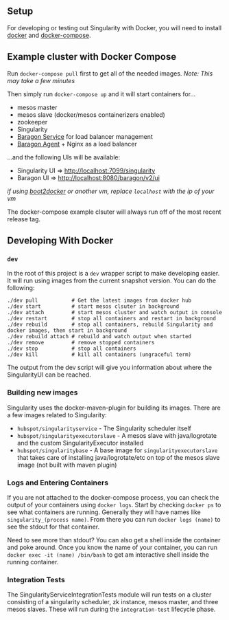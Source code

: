 ## Setup

For developing or testing out Singularity with Docker, you will need to install [docker](https://docs.docker.com/installation/) and [docker-compose](https://docs.docker.com/compose/#installation-and-set-up).

## Example cluster with Docker Compose

Run `docker-compose pull` first to get all of the needed images. *Note: This may take a few minutes*

Then simply run `docker-compose up` and it will start containers for...
- mesos master
- mesos slave (docker/mesos containerizers enabled)
- zookeeper
- Singularity
- [Baragon Service](https://github.com/HubSpot/Baragon) for load balancer management
- [Baragon Agent](https://github.com/HubSpot/Baragon) + Nginx as a load balancer

...and the following UIs will be available:
- Singularity UI => [http://localhost:7099/singularity](http://localhost:7099/singularity)
- Baragon UI => [http://localhost:8080/baragon/v2/ui](http://localhost:8080/baragon/v2/ui)

*if using [boot2docker](http://boot2docker.io/) or another vm, replace `localhost` with the ip of your vm*

The docker-compose example clsuter will always run off of the most recent release tag.

## Developing With Docker

### `dev`

In the root of this project is a `dev` wrapper script to make developing easier. It will run using images from the current snapshot version. You can do the following:

```
./dev pull           # Get the latest images from docker hub
./dev start          # start mesos clsuter in background
./dev attach         # start mesos cluster and watch output in console
./dev restart        # stop all containers and restart in background
./dev rebuild        # stop all containers, rebuild Singularity and docker images, then start in background
./dev rebuild attach # rebuild and watch output when started
./dev remove         # remove stopped containers
./dev stop           # stop all containers
./dev kill           # kill all containers (ungraceful term)
```

The output from the dev script will give you information about where the SingularityUI can be reached.

### Building new images

Singularity uses the docker-maven-plugin for building its images. There are a few images related to Singularity:

- `hubspot/singularityservice` - The Singularity scheduler itself
- `hubspot/singularityexecutorslave` - A mesos slave with java/logrotate and the custom SingularityExecutor installed
- `hubspot/singularitybase` - A base image for `singularityexecutorslave` that takes care of installing java/logrotate/etc on top of the mesos slave image (not built with maven plugin)

### Logs and Entering Containers

If you are not attached to the docker-compose process, you can check the output of your containers using `docker logs`. Start by checking `docker ps` to see what containers are running. Generally they will have names like `singularity_(process name)`. From there you can run `docker logs (name)` to see the stdout for that container.

Need to see more than stdout? You can also get a shell inside the container and poke around. Once you know the name of your container, you can run `docker exec -it (name) /bin/bash` to get am interactive shell inside the running container.

### Integration Tests

The SingularityServiceIntegrationTests module will run tests on a cluster consisting of a singularity scheduler, zk instance, mesos master, and three mesos slaves. These will run during the `integration-test` lifecycle phase.